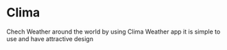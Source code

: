 # Clima
Chech Weather around the world by using Clima Weather app
it is simple to use and have attractive design
